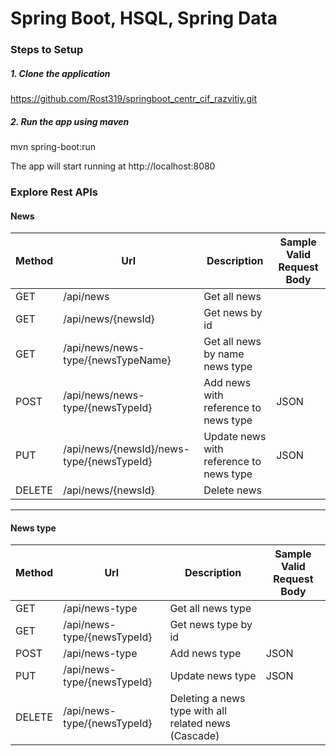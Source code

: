# Spring Boot, HSQL, Spring Data

### Steps to Setup

##### 1. Clone the application
https://github.com/Rost319/springboot_centr_cif_razvitiy.git

##### 2. Run the app using maven
mvn spring-boot:run

The app will start running at http://localhost:8080

### Explore Rest APIs

#### News
| Method | Url | Description | Sample Valid Request Body |
|--------|-----|-------------|---------------------------|
| GET | /api/news | Get all news |   |
| GET | /api/news/{newsId} | Get news by id |   |
| GET | /api/news/news-type/{newsTypeName} | Get all news by name news type |   |
| POST | /api/news/news-type/{newsTypeId} | Add news with reference to news type | JSON |
| PUT | /api/news/{newsId}/news-type/{newsTypeId} | Update news with reference to news type | JSON |
| DELETE | /api/news/{newsId} | Delete news |   |
______________________________________________________________________________________________________

#### News type
| Method | Url | Description | Sample Valid Request Body |
|--------|-----|-------------|---------------------------|
| GET | /api/news-type | Get all news type |   |
| GET | /api/news-type/{newsTypeId} | Get news type by id |   |
| POST | /api/news-type | Add news type | JSON |
| PUT | /api/news-type/{newsTypeId} | Update news type | JSON |
| DELETE | /api/news-type/{newsTypeId} | Deleting a news type with all related news (Cascade) |   |